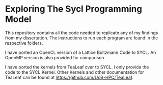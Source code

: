 # Exploring The Sycl Programming Model

This repository contains all the code needed to replicate any of my findings from my dissertation. The instructions to run each program are found in the respective folders.

I have ported an OpenCL version of a Lattice Boltzmann Code to SYCL. An OpenMP version is also provided for comparison.

I have ported the kernels from TeaLeaf over to SYCL. I only provide the code to the SYCL Kernel. Other Kernels and other documentation for TeaLeaf can be found at https://github.com/UoB-HPC/TeaLeaf.
